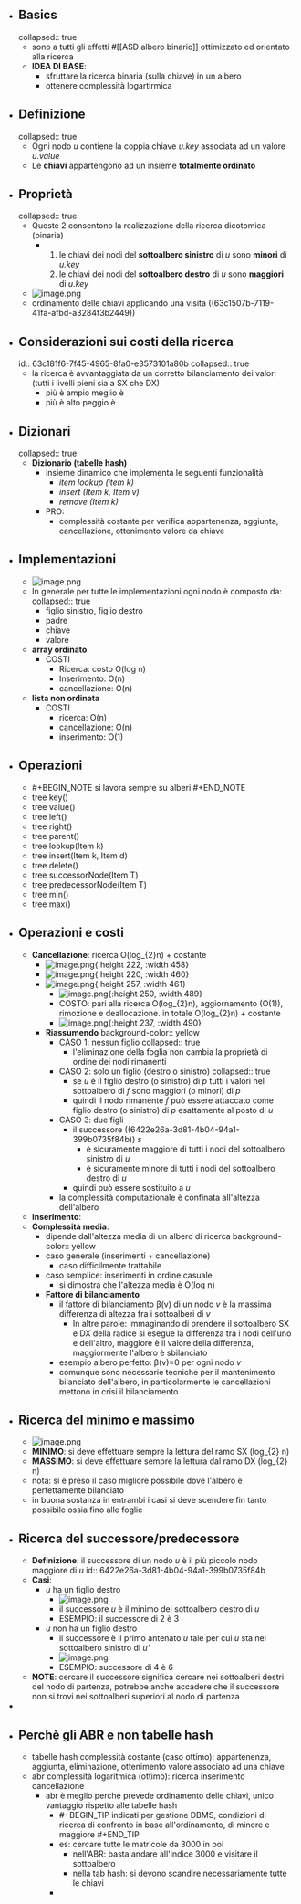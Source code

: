 - ## Basics
  collapsed:: true
	- sono a tutti gli effetti #[[ASD albero binario]] ottimizzato ed orientato alla ricerca
	- **IDEA DI BASE**:
		- sfruttare la ricerca binaria (sulla chiave) in un albero
		- ottenere complessità logartirmica
- ## Definizione
  collapsed:: true
	- Ogni nodo *u* contiene la coppia chiave *u.key* associata ad un valore *u.value*
	- Le **chiavi** appartengono ad un insieme **totalmente ordinato**
- ## Proprietà
  collapsed:: true
	- Queste 2 consentono la realizzazione della ricerca dicotomica (binaria)
		- 1. le chiavi dei nodi del **sottoalbero sinistro** di *u* sono **minori** di *u.key*
		  2. le chiavi dei nodi del **sottoalbero destro** di *u* sono **maggiori** di *u.key*
	- ![image.png](../assets/image_1673623411853_0.png)
	- ordinamento delle chiavi applicando una visita ((63c1507b-7119-41fa-afbd-a3284f3b2449))
- ## Considerazioni sui costi della ricerca
  id:: 63c181f6-7f45-4965-8fa0-e3573101a80b
  collapsed:: true
	- la ricerca è avvantaggiata da un corretto bilanciamento dei valori (tutti i livelli pieni sia a SX che DX)
		- più è ampio meglio è
		- più è alto peggio è
- ## Dizionari
  collapsed:: true
	- **Dizionario (tabelle hash)**
		- insieme dinamico che implementa le seguenti funzionalità
			- *item lookup (item k)*
			- *insert (Item k, Item v)*
			- *remove (Item k)*
		- PRO:
			- complessità costante per verifica appartenenza, aggiunta, cancellazione, ottenimento valore da chiave
- ## Implementazioni
	- ![image.png](../assets/image_1673626160111_0.png)
	- In generale per tutte le implementazioni ogni nodo è composto da:
	  collapsed:: true
		- figlio sinistro, figlio destro
		- padre
		- chiave
		- valore
	- **array ordinato**
		- COSTI
			- Ricerca: costo O(log n)
			- Inserimento: O(n)
			- cancellazione: O(n)
	- **lista non ordinata**
		- COSTI
			- ricerca: O(n)
			- cancellazione: O(n)
			- inserimento: O(1)
- ## Operazioni
	- #+BEGIN_NOTE
	  si lavora sempre su alberi
	  #+END_NOTE
	- tree key()
	- tree value()
	- tree left()
	- tree right()
	- tree parent()
	- tree lookup(Item k)
	- tree insert(Item k, Item d)
	- tree delete()
	- tree successorNode(Item T)
	- tree predecessorNode(Item T)
	- tree min()
	- tree max()
- ## Operazioni e costi
	- **Cancellazione**: ricerca O(log_{2}n) + costante
		- ![image.png](../assets/image_1673628963219_0.png){:height 222, :width 458}
		- ![image.png](../assets/image_1673629001793_0.png){:height 220, :width 460}
		- ![image.png](../assets/image_1673629053630_0.png){:height 257, :width 461}
			- ![image.png](../assets/image_1673629093636_0.png){:height 250, :width 489}
			- COSTO: pari alla ricerca O(log_{2}n), aggiornamento (O(1)), rimozione e deallocazione.
			  in totale O(log_{2}n) + costante
			- ![image.png](../assets/image_1673629135390_0.png){:height 237, :width 490}
		- **Riassumendo**
		  background-color:: yellow
			- CASO 1: nessun figlio
			  collapsed:: true
				- l'eliminazione della foglia non cambia la proprietà di ordine dei nodi rimanenti
			- CASO 2: solo un figlio (destro o sinistro)
			  collapsed:: true
				- se *u* è il figlio destro (o sinistro) di *p* tutti i valori nel sottoalbero di *f* sono maggiori (o minori) di *p*
				- quindi il nodo rimanente *f* può essere attaccato come figlio destro (o sinistro) di *p* esattamente al posto di *u*
			- CASO 3: due figli
				- il successore ((6422e26a-3d81-4b04-94a1-399b0735f84b)) *s*
					- è sicuramente maggiore di tutti i nodi del sottoalbero sinistro di *u*
					- è sicuramente minore di tutti i nodi del sottoalbero destro di *u*
				- quindi può essere sostituito a *u*
			- la complessità computazionale è confinata all'altezza dell'albero
	- **Inserimento**:
	- **Complessità media**:
		- dipende dall'altezza media di un albero di ricerca
		  background-color:: yellow
		- caso generale (inserimenti + cancellazione)
			- caso difficilmente trattabile
		- caso semplice: inserimenti in ordine casuale
			- si dimostra che l'altezza media è O(log n)
		- **Fattore di bilanciamento**
			- il fattore di bilanciamento β(v) di un nodo *v* è la massima differenza di altezza fra i sottoalberi di *v*
				- In altre parole: immaginando di prendere il sottoalbero SX e DX della radice si esegue la differenza tra i nodi dell'uno e dell'altro, maggiore è il valore della differenza, maggiormente l'albero è sbilanciato
			- esempio albero perfetto: β(v)=0  per ogni nodo *v*
			- comunque sono necessarie tecniche per il mantenimento bilanciato dell'albero, in particolarmente le cancellazioni mettono in crisi il bilanciamento
- ## Ricerca del minimo e massimo
	- ![image.png](../assets/image_1673886700775_0.png)
	- **MINIMO**: si deve effettuare sempre la lettura del ramo SX (log_{2} n)
	- **MASSIMO**: si deve effettuare sempre la lettura dal ramo DX (log_{2} n)
	- nota: si è preso il caso migliore possibile dove l'albero è perfettamente bilanciato
	- in buona sostanza in entrambi i casi si deve scendere fin tanto possibile ossia fino alle foglie
- ## Ricerca del successore/predecessore
	- **Definizione**: il successore di un nodo *u* è il più piccolo nodo maggiore di *u*
	  id:: 6422e26a-3d81-4b04-94a1-399b0735f84b
	- **Casi**:
		- *u* ha un figlio destro
			- ![image.png](../assets/image_1673642013296_0.png)
			- il successore *u* è il minimo del sottoalbero destro di *u*
			- ESEMPIO: il successore di 2 è 3
		- *u* non ha un figlio destro
			- il successore è il primo antenato *u* tale per cui *u* sta nel sottoalbero sinistro di *u'*
			- ![image.png](../assets/image_1673642309178_0.png)
			- ESEMPIO: successore di 4 è 6
	- **NOTE**: cercare il successore significa cercare nei sottoalberi destri del nodo di partenza, potrebbe anche accadere che il successore non si trovi nei sottoalberi superiori al nodo di partenza
-
- ## Perchè gli ABR e non tabelle hash
	- tabelle hash complessità costante (caso ottimo): appartenenza, aggiunta, eliminazione, ottenimento valore associato ad una chiave
	- abr complessità logaritmica (ottimo): ricerca inserimento cancellazione
		- abr è meglio perché prevede ordinamento delle chiavi, unico vantaggio rispetto alle tabelle hash
			- #+BEGIN_TIP
			  indicati per gestione DBMS, condizioni di ricerca di confronto in base all'ordinamento, di minore e maggiore
			  #+END_TIP
			- es: cercare tutte le matricole da 3000 in poi
				- nell'ABR: basta andare all'indice 3000 e visitare il sottoalbero
				- nella tab hash: si devono scandire necessariamente tutte le chiavi
			-